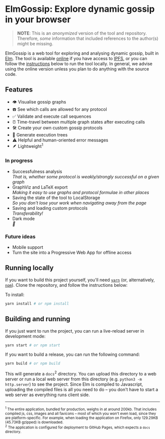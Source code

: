 # ElmGossip: Explore dynamic gossip in your browser

> **NOTE**: This is an _anonymized_ version of the tool and repository. Therefore, _some_ information that included references to the author(s) might be missing.

ElmGossip is a web tool for exploring and analysing dynamic gossip, built in [Elm](https://elm-lang.org).
The tool is available [online](https://ipfs.io/ipfs/QmNkZ9sZ6AYWnjitGAj49JEvgyG8UHMCtrr2HuGJaSskyA) if you have access to [IPFS](https://ipfs.io), or you can follow the [instructions](#running-locally) below to run the tool locally.
In general, we advise using the online version unless you plan to do anything with the source code.

## Features

- 👁 Visualise gossip graphs
- ☎️ See which calls are allowed for any protocol
- ✅ Validate and execute call sequences
- ⏰ Time-travel between multiple graph states after executing calls
- 🛠 Create your own custom gossip protocols
- 🌳 Generate execution trees
- ⚠️ Helpful and human-oriented error messages
- 🪶 Lightweight<sup>1</sup>

### In progress

- Successfulness analysis  
  _That is, whether some protocol is weakly/strongly successful on a given graph_
- GraphViz and LaTeX export  
  _Making it easy to use graphs and protocol formulae in other places_
- Saving the state of the tool to LocalStorage  
  _So you don't lose your work when navigating away from the page_
- Saving and loading custom protocols  
  _Transferability!_
- Dark mode  
  _🌚_

### Future ideas

- Mobile support
- Turn the site into a Progressive Web App for offline access

## Running locally

If you want to build this project yourself, you'll need [`yarn`][1] (or,
alternatively, [`npm`][1]). Clone the repository, and follow the instructions
below:

To install:

```sh
yarn install # or npm install
```

## Building and running

If you just want to run the project, you can run a live-reload server in development mode:

```sh
yarn start # or npm start
```

If you want to build a release, you can run the following command:

```sh
yarn build # or npm build
```

This will generate a `docs`<sup>2</sup> directory. You can upload this directory to a web server or run a local web server from this directory (e.g. `python3 -m http.server`) to see the project. Since Elm is compiled to Javascript, uploading the compiled files is all you need to do – you don't have to start a web server as everything runs client side.

---

<sup><sup>1</sup> The entire application, bundled for production, weighs in at around 200kb. That includes compiled js, css, images and all favicons – most of which you won't even load, since they are platform-specific. For example, when loading the application on Firefox, only 129.29KB (45.73KB gzipped) is downloaded.</sup>  
<sup><sup>2</sup> The application is configured for deployment to GitHub Pages, which expects a `docs` directory.</sup>

<!--Urls-->

[1]: https://yarnpkg.com/
[2]: https://www.npmjs.com/